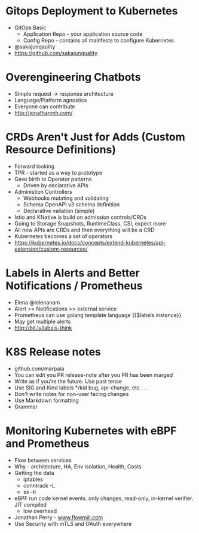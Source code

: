 # Gitops Deployment to Kubernetes
* GitOps Basic 
    * Application Repo - your application source code
    * Config Repo - contains all mainfests to configure Kubernetes
* @sakajunqaulity 
* https://github.com/sakajunquality

# Overengineering Chatbots
* Simple request -> response architecture
* Language/Platform agnostics 
* Everyone can contribute 
* http://jonathanmh.com/

# CRDs Aren't Just for Adds (Custom Resource Definitions)
* Forward looking
* TPR - started as a way to prototype 
* Gave birth to Operator patterns
    * Driven by declarative APIs
* Administion Controllers
    * Webhooks mutating and validating 
    * Schema OpenAPI v3 schema definition 
    * Declarative valiation (simple)
* Istio and KNative is build on admission controls/CRDs
* Going to Storage Snapshots, RuntimeClass, CSI, expect more
* All new APIs are CRDs and then everything will be a CRD
* Kubernetes becomes a set of operators 
* https://kubernetes.io/docs/concepts/extend-kubernetes/api-extension/custom-resources/

# Labels in Alerts and Better Notifications / Prometheus 
* Elena @lelenanam
* Alert >> Notifications >> external service 
* Prometheus can use golang template language {{$labels.instance}} 
* May get multiple alerts
* http://bit.ly/labels-think

# K8S Release notes
* github.com/marpaia
* You can edit you PR release-note after you PR has been marged
* Write as if you're the future. Use past tense 
* Use SIG and Kind labels 
    */kid bug, api-change, etc . . .
* Don't write notes for non-user facing changes
* Use Markdown formatting
* Grammer 

# Monitoring Kubernetes with eBPF and Prometheus
* Flow between services 
* Why - architecture, HA, Env isolation, Health, Costs 
* Getting the data
    * iptables 
    * conntrack -L
    * ss -ti
* eBPF run code kernel events. only changes, read-only, in-kernel verifier. JIT compiled
    * low overhead
* Jonathan Perry - www.flowmill.com
* Use Security with mTLS and OAuth everywhere